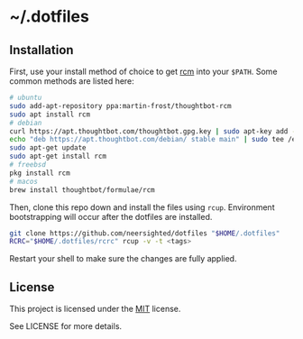 # ~/.dotfiles

## Installation

First, use your install method of choice to get
[rcm](https://github.com/thoughtbot/rcm) into your `$PATH`. Some common methods
are listed here:

```sh
# ubuntu
sudo add-apt-repository ppa:martin-frost/thoughtbot-rcm
sudo apt install rcm
# debian
curl https://apt.thoughtbot.com/thoughtbot.gpg.key | sudo apt-key add -
echo "deb https://apt.thoughtbot.com/debian/ stable main" | sudo tee /etc/apt/sources.list.d/thoughtbot.list
sudo apt-get update
sudo apt-get install rcm
# freebsd
pkg install rcm
# macos
brew install thoughtbot/formulae/rcm
```

Then, clone this repo down and install the files using `rcup`. Environment
bootstrapping will occur after the dotfiles are installed.

```sh
git clone https://github.com/neersighted/dotfiles "$HOME/.dotfiles"
RCRC="$HOME/.dotfiles/rcrc" rcup -v -t <tags>
```

Restart your shell to make sure the changes are fully applied.

## License

This project is licensed under the
[MIT](https://en.wikipedia.org/wiki/MIT_License) license.

See LICENSE for more details.

